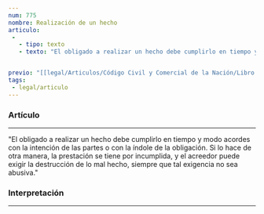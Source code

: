 ```yaml
---
num: 775
nombre: Realización de un hecho
articulo: 
 - 
   - tipo: texto
   - texto: "El obligado a realizar un hecho debe cumplirlo en tiempo y modo acordes con la intención de las partes o con la índole de la obligación. Si lo hace de otra manera, la prestación se tiene por incumplida, y el acreedor puede exigir la destrucción de lo mal hecho, siempre que tal exigencia no sea abusiva."


previo: "[[legal/Articulos/Código Civil y Comercial de la Nación/Libro Tercero/Título 1/Capítulo 3/Sección 2/Sección 2, Obligaciones de hacer y de no hacer.md|Sección 2, Obligaciones de hacer y de no hacer]]"
tags: 
 - legal/articulo
---
```

### Artículo
---
"El obligado a realizar un hecho debe cumplirlo en tiempo y modo acordes con la intención de las partes o con la índole de la obligación. Si lo hace de otra manera, la prestación se tiene por incumplida, y el acreedor puede exigir la destrucción de lo mal hecho, siempre que tal exigencia no sea abusiva."

### Interpretación
---
